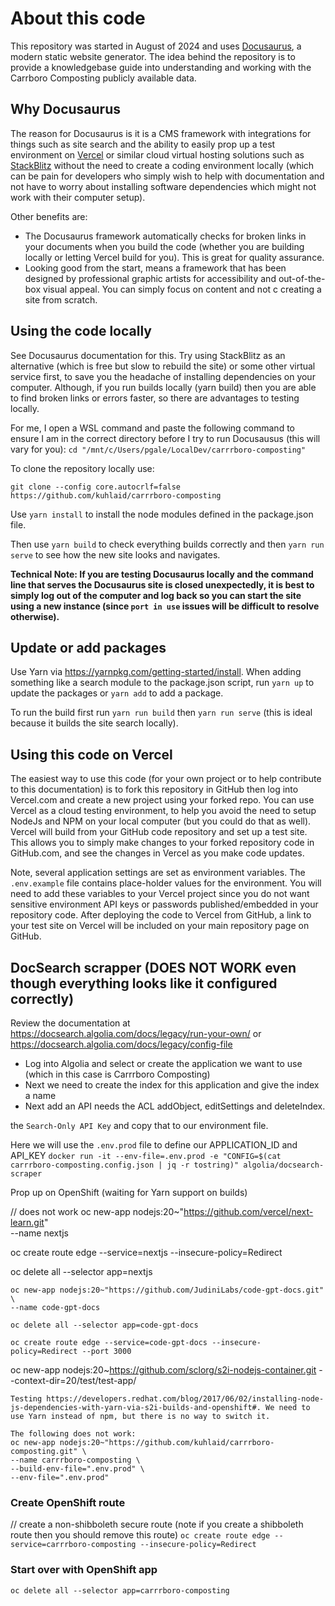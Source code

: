 # About this code

This repository was started in August of 2024 and uses [Docusaurus](https://docusaurus.io), a modern static website generator. The idea behind the repository is to provide a knowledgebase guide into understanding and working with the Carrboro Composting publicly available data.

## Why Docusaurus

The reason for Docusaurus is it is a CMS framework with integrations for things such as site search and the ability to easily prop up a test environment on [Vercel](https://vercel.com) or similar cloud virtual hosting solutions such as [StackBlitz](https://stackblitz.com/) without the need to create a coding environment locally (which can be pain for developers who simply wish to help with documentation and not have to worry about installing software dependencies which might not work with their computer setup).

Other benefits are:

- The Docusaurus framework automatically checks for broken links in your documents when you build the code (whether you are building locally or letting Vercel build for you). This is great for quality assurance.
- Looking good from the start, means a framework that has been designed by professional graphic artists for accessibility and out-of-the-box visual appeal. You can simply focus on content and not c creating a site from scratch.

## Using the code locally

See Docusaurus documentation for this. Try using StackBlitz as an alternative (which is free but slow to rebuild the site) or some other virtual service first, to save you the headache of installing dependencies on your computer. Although, if you run builds locally (yarn build) then you are able to find broken links or errors faster, so there are advantages to testing locally.

For me, I open a WSL command and paste the following command to ensure I am in the correct directory before I try to run Docusausus (this will vary for you):
`cd "/mnt/c/Users/pgale/LocalDev/carrrboro-composting"`

To clone the repository locally use:

`git clone --config core.autocrlf=false https://github.com/kuhlaid/carrrboro-composting`

Use `yarn install` to install the node modules defined in the package.json file.

Then use `yarn build` to check everything builds correctly and then `yarn run serve` to see how the new site looks and navigates.

**Technical Note: If you are testing Docusaurus locally and the command line that serves the Docusaurus site is closed unexpectedly, it is best to simply log out of the computer and log back so you can start the site using a new instance (since `port in use` issues will be difficult to resolve otherwise).**

## Update or add packages

Use Yarn via https://yarnpkg.com/getting-started/install. When adding something like a search module to the package.json script, run `yarn up` to update the packages or `yarn add` to add a package.

To run the build first run `yarn run build` then `yarn run serve` (this is ideal because it builds the site search locally).

## Using this code on Vercel

The easiest way to use this code (for your own project or to help contribute to this documentation) is to fork this repository in GitHub then log into Vercel.com and create a new project using your forked repo. You can use Vercel as a cloud testing environment, to help you avoid the need to setup NodeJs and NPM on your local computer (but you could do that as well). Vercel will build from your GitHub code repository and set up a test site. This allows you to simply make changes to your forked repository code in GitHub.com, and see the changes in Vercel as you make code updates. 

Note, several application settings are set as environment variables. The `.env.example` file contains place-holder values for the environment. You will need to add these variables to your Vercel project since you do not want sensitive environment API keys or passwords published/embedded in your repository code. After deploying the code to Vercel from GitHub, a link to your test site on Vercel will be included on your main repository page on GitHub.

## DocSearch scrapper (DOES NOT WORK even though everything looks like it configured correctly)

Review the documentation at https://docsearch.algolia.com/docs/legacy/run-your-own/ or https://docsearch.algolia.com/docs/legacy/config-file

- Log into Algolia and select or create the application we want to use (which in this case is Carrrboro Composting)
- Next we need to create the index for this application and give the index a name
- Next add an API needs the ACL addObject, editSettings and deleteIndex.

the `Search-Only API Key` and copy that to our environment file.

Here we will use the `.env.prod` file to define our APPLICATION_ID and API_KEY
`docker run -it --env-file=.env.prod -e "CONFIG=$(cat carrrboro-composting.config.json | jq -r tostring)" algolia/docsearch-scraper`

Prop up on OpenShift (waiting for Yarn support on builds)


// does not work
oc new-app nodejs:20~"https://github.com/vercel/next-learn.git" \
--name nextjs



oc create route edge --service=nextjs --insecure-policy=Redirect 

oc delete all --selector app=nextjs

```uses NodeJs 20 but not able to figure out the routing for port 3000
oc new-app nodejs:20~"https://github.com/JudiniLabs/code-gpt-docs.git" \
--name code-gpt-docs
```

`oc delete all --selector app=code-gpt-docs`

`oc create route edge --service=code-gpt-docs --insecure-policy=Redirect --port 3000`

oc new-app nodejs:20~https://github.com/sclorg/s2i-nodejs-container.git --context-dir=20/test/test-app/

```
Testing https://developers.redhat.com/blog/2017/06/02/installing-node-js-dependencies-with-yarn-via-s2i-builds-and-openshift#. We need to use Yarn instead of npm, but there is no way to switch it.

The following does not work:
oc new-app nodejs:20~"https://github.com/kuhlaid/carrrboro-composting.git" \
--name carrrboro-composting \
--build-env-file=".env.prod" \
--env-file=".env.prod"
```

### Create OpenShift route

// create a non-shibboleth secure route (note if you create a shibboleth route then you should remove this route)
`oc create route edge --service=carrrboro-composting --insecure-policy=Redirect`

### Start over with OpenShift app

`oc delete all --selector app=carrrboro-composting`